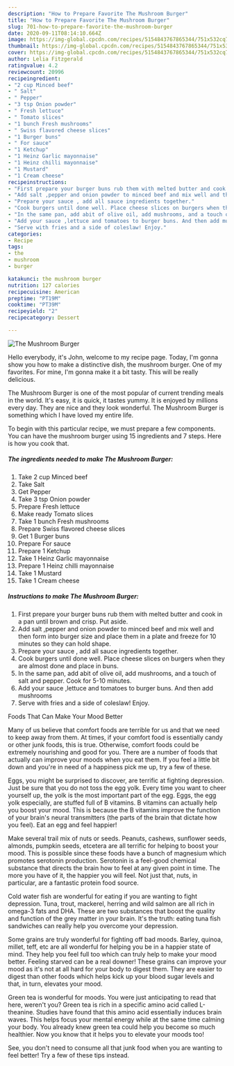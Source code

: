 ```yaml
---
description: "How to Prepare Favorite The Mushroom Burger"
title: "How to Prepare Favorite The Mushroom Burger"
slug: 701-how-to-prepare-favorite-the-mushroom-burger
date: 2020-09-11T08:14:10.664Z
image: https://img-global.cpcdn.com/recipes/5154843767865344/751x532cq70/the-mushroom-burger-recipe-main-photo.jpg
thumbnail: https://img-global.cpcdn.com/recipes/5154843767865344/751x532cq70/the-mushroom-burger-recipe-main-photo.jpg
cover: https://img-global.cpcdn.com/recipes/5154843767865344/751x532cq70/the-mushroom-burger-recipe-main-photo.jpg
author: Lelia Fitzgerald
ratingvalue: 4.2
reviewcount: 20996
recipeingredient:
- "2 cup Minced beef"
- " Salt"
- " Pepper"
- "3 tsp Onion powder"
- " Fresh lettuce"
- " Tomato slices"
- "1 bunch Fresh mushrooms"
- " Swiss flavored cheese slices"
- "1 Burger buns"
- " For sauce"
- "1 Ketchup"
- "1 Heinz Garlic mayonnaise"
- "1 Heinz chilli mayonnaise"
- "1 Mustard"
- "1 Cream cheese"
recipeinstructions:
- "First prepare your burger buns rub them with melted butter and cook in a pan until brown and crisp. Put aside."
- "Add salt ,pepper and onion powder to minced beef and mix well and then form into burger size and place them in a plate and freeze for 10 minutes so they can hold shape."
- "Prepare your sauce , add all sauce ingredients together."
- "Cook burgers until done well. Place cheese slices on burgers when they are almost done and place in buns."
- "In the same pan, add abit of olive oil, add mushrooms, and a touch of salt and pepper. Cook for 5-10 minutes."
- "Add your sauce ,lettuce and tomatoes to burger buns. And then add mushrooms"
- "Serve with fries and a side of coleslaw! Enjoy."
categories:
- Recipe
tags:
- the
- mushroom
- burger

katakunci: the mushroom burger 
nutrition: 127 calories
recipecuisine: American
preptime: "PT19M"
cooktime: "PT39M"
recipeyield: "2"
recipecategory: Dessert

---
```



![The Mushroom Burger](https://img-global.cpcdn.com/recipes/5154843767865344/751x532cq70/the-mushroom-burger-recipe-main-photo.jpg)

Hello everybody, it's John, welcome to my recipe page. Today, I'm gonna show you how to make a distinctive dish, the mushroom burger. One of my favorites. For mine, I'm gonna make it a bit tasty. This will be really delicious.



The Mushroom Burger is one of the most popular of current trending meals in the world. It's easy, it is quick, it tastes yummy. It is enjoyed by millions every day. They are nice and they look wonderful. The Mushroom Burger is something which I have loved my entire life.


To begin with this particular recipe, we must prepare a few components. You can have the mushroom burger using 15 ingredients and 7 steps. Here is how you cook that.

<!--inarticleads1-->

##### The ingredients needed to make The Mushroom Burger:

1. Take 2 cup Minced beef
1. Take  Salt
1. Get  Pepper
1. Take 3 tsp Onion powder
1. Prepare  Fresh lettuce
1. Make ready  Tomato slices
1. Take 1 bunch Fresh mushrooms
1. Prepare  Swiss flavored cheese slices
1. Get 1 Burger buns
1. Prepare  For sauce
1. Prepare 1 Ketchup
1. Take 1 Heinz Garlic mayonnaise
1. Prepare 1 Heinz chilli mayonnaise
1. Take 1 Mustard
1. Take 1 Cream cheese




<!--inarticleads2-->

##### Instructions to make The Mushroom Burger:

1. First prepare your burger buns rub them with melted butter and cook in a pan until brown and crisp. Put aside.
1. Add salt ,pepper and onion powder to minced beef and mix well and then form into burger size and place them in a plate and freeze for 10 minutes so they can hold shape.
1. Prepare your sauce , add all sauce ingredients together.
1. Cook burgers until done well. Place cheese slices on burgers when they are almost done and place in buns.
1. In the same pan, add abit of olive oil, add mushrooms, and a touch of salt and pepper. Cook for 5-10 minutes.
1. Add your sauce ,lettuce and tomatoes to burger buns. And then add mushrooms
1. Serve with fries and a side of coleslaw! Enjoy.




Foods That Can Make Your Mood Better


Many of us believe that comfort foods are terrible for us and that we need to keep away from them. At times, if your comfort food is essentially candy or other junk foods, this is true. Otherwise, comfort foods could be extremely nourishing and good for you. There are a number of foods that actually can improve your moods when you eat them. If you feel a little bit down and you're in need of a happiness pick me up, try a few of these.

Eggs, you might be surprised to discover, are terrific at fighting depression. Just be sure that you do not toss the egg yolk. Every time you want to cheer yourself up, the yolk is the most important part of the egg. Eggs, the egg yolk especially, are stuffed full of B vitamins. B vitamins can actually help you boost your mood. This is because the B vitamins improve the function of your brain's neural transmitters (the parts of the brain that dictate how you feel). Eat an egg and feel happier!

Make several trail mix of nuts or seeds. Peanuts, cashews, sunflower seeds, almonds, pumpkin seeds, etcetera are all terrific for helping to boost your mood. This is possible since these foods have a bunch of magnesium which promotes serotonin production. Serotonin is a feel-good chemical substance that directs the brain how to feel at any given point in time. The more you have of it, the happier you will feel. Not just that, nuts, in particular, are a fantastic protein food source.

Cold water fish are wonderful for eating if you are wanting to fight depression. Tuna, trout, mackerel, herring and wild salmon are all rich in omega-3 fats and DHA. These are two substances that boost the quality and function of the grey matter in your brain. It's the truth: eating tuna fish sandwiches can really help you overcome your depression. 

Some grains are truly wonderful for fighting off bad moods. Barley, quinoa, millet, teff, etc are all wonderful for helping you be in a happier state of mind. They help you feel full too which can truly help to make your mood better. Feeling starved can be a real downer! These grains can improve your mood as it's not at all hard for your body to digest them. They are easier to digest than other foods which helps kick up your blood sugar levels and that, in turn, elevates your mood.

Green tea is wonderful for moods. You were just anticipating to read that here, weren't you? Green tea is rich in a specific amino acid called L-theanine. Studies have found that this amino acid essentially induces brain waves. This helps focus your mental energy while at the same time calming your body. You already knew green tea could help you become so much healthier. Now you know that it helps you to elevate your moods too!

See, you don't need to consume all that junk food when you are wanting to feel better! Try  a few  of  these  tips  instead.

